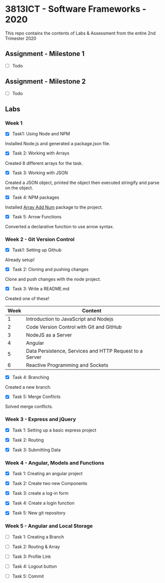# 3813ICT - Software Frameworks - 2020
This repo contains the contents of Labs & Assessment from the entire 2nd Trimester 2020

## Assignment - Milestone 1
- [ ] Todo
## Assignment - Milestone 2
- [ ] Todo

## Labs
### Week 1
- [x] Task1: Using Node and NPM

Installed Node.js and generated a package.json file.

- [x] Task 2: Working with Arrays

Created 8 different arrays for the task.

- [x] Task 3: Working with JSON

Created a JSON object, printed the object then executed stringify and parse on the object.

- [x] Task 4: NPM packages

Installed <a href="https://www.npmjs.com/package/array-add-num" target="_blank">Array Add Num</a> package to the project.

- [x] Task 5: Arrow Functions

Converted a declarative function to use arrow syntax.


### Week 2 - Git Version Control
- [x] Task1: Setting up Github

Already setup!

- [x] Task 2: Cloning and pushing changes

Clone and push changes with the node project.

- [x] Task 3: Write a README.md

Created one of these!

| Week | Content |
| --- | ---|
| 1 | Introduction to JavaScript and Nodejs |
| 2 | Code Version Control with Git and GitHub |
| 3 | NodeJS as a Server |
| 4 | Angular |
| 5 | Data Persistence, Services and HTTP Request to a Server |
| 6 | Reactive Programming and Sockets |

- [x] Task 4: Branching

Created a new branch.

- [x] Task 5: Merge Conflicts

Solved merge conflicts.


### Week 3 - Express and jQuery
- [x] Task 1: Setting up a basic express project

- [x] Task 2: Routing

- [x] Task 3: Submitting Data

### Week 4 - Angular, Models and Functions
- [x] Task 1: Creating an angular project

- [x] Task 2: Create two new Components

- [x] Task 3: create a log-in form

- [x] Task 4: Create a login function

- [x] Task 5: New git repository

### Week 5 - Angular and Local Storage
- [ ] Task 1: Creating a Branch

- [ ] Task 2: Routing & Array

- [ ] Task 3: Profile Link

- [ ] Task 4: Logout button

- [ ] Task 5: Commit